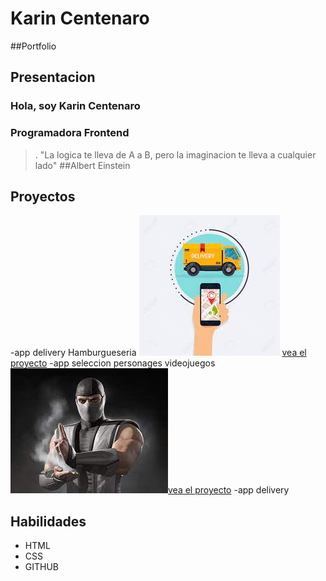 # Karin Centenaro 
##Portfolio 
## Presentacion 
### Hola, soy Karin Centenaro
### Programadora Frontend

>. "La logica te lleva de A a B, pero la imaginacion te lleva a cualquier lado" 
##Albert Einstein
## Proyectos 
-app delivery Hamburgueseria
![imagen platos con hamburguer](delivery.jfif) [vea el proyecto](https://delivery-karintech.vercel.app/) 
-app seleccion personages videojuegos
![imagen guerrero videojuegos](smoke.jfif)[vea el proyecto](https://selector-personage.vercel.app/)
-app delivery 
## Habilidades 
- HTML
- CSS
- GITHUB

